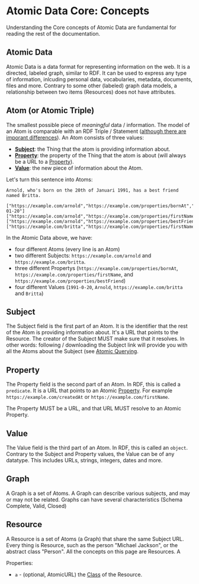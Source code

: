 # Atomic Data Core: Concepts

Understanding the Core concepts of Atomic Data are fundamental for reading the rest of the documentation.

## Atomic Data

Atomic Data is a data format for representing information on the web.
It is a directed, labeled graph, similar to RDF.
It can be used to express any type of information, inlcuding personal data, vocabularies, metadata, documents, files and more.
Contrary to some other (labeled) graph data models, a relationship between two items (Resources) does not have attributes.

## Atom (or Atomic Triple)

The smallest possible piece of _meaningful_ data / information.
The model of an Atom is comparable with an RDF Triple / Statement ([although there are imporant differences](../interoperability/rdf.md)).
An Atom consists of three values:

* **[Subject](#Subject)**: the Thing that the atom is providing information about.
* **[Property](#Property)**: the property of the Thing that the atom is about (will always be a URL to a [Property](../schema/classes.md#Property)).
* **[Value](#Value)**: the new piece of information about the Atom.

Let's turn this sentence into Atoms:

`Arnold, who's born on the 20th of Januari 1991, has a best friend named Britta.`

```ad3
["https://example.com/arnold","https://example.com/properties/bornAt","1991-01-20"]
["https://example.com/arnold","https://example.com/properties/firstName","Arnold"]
["https://example.com/arnold","https://example.com/properties/bestFriend","https://example.com/britta"]
["https://example.com/britta","https://example.com/properties/firstName","Britta"]
```

In the Atomic Data above, we have:

- four different Atoms (every line is an Atom)
- two different Subjects: `https://example.com/arnold` and `https://example.com/britta`.
- three different Propertys (`https://example.com/properties/bornAt`, `https://example.com/properties/firstName`, and `https://example.com/properties/bestFriend`)
- four different Values (`1991-0-20`, `Arnold`, `https://example.com/britta` and `Britta`)

## Subject

The Subject field is the first part of an Atom.
It is the identifier that the rest of the Atom is providing information about.
It's a URL that points to the Resource.
The creator of the Subject MUST make sure that it resolves.
In other words: following / downloading the Subject link will provide you with all the Atoms about the Subject (see [Atomic Querying](querying.md).

## Property

The Property field is the second part of an Atom.
In RDF, this is called a `predicate`.
It is a URL that points to an Atomic [Property](../schema/classes.md#Property).
For example `https://example.com/createdAt` or `https://example.com/firstName`.
<!-- Making this a requirement is what makes Atomic Data typed and semantic -->
The Property MUST be a URL, and that URL MUST resolve to an Atomic Property.

## Value

The Value field is the third part of an Atom.
In RDF, this is called an `object`.
Contrary to the Subject and Property values, the Value can be of any datatype.
This includes URLs, strings, integers, dates and more.

## Graph

A Graph is a set of Atoms.
A Graph can describe various subjects, and may or may not be related.
Graphs can have several characteristics (Schema Complete, Valid, Closed)

## Resource

A Resource is a set of Atoms (a Graph) that share the same Subject URL.
Every thing is Resource, such as the person "Michael Jackson", or the abstract class "Person".
All the concepts on this page are Resources.
A

Properties:

- `a` - (optional, AtomicURL) the [Class](../schema/classes.md#class) of the Resource.
